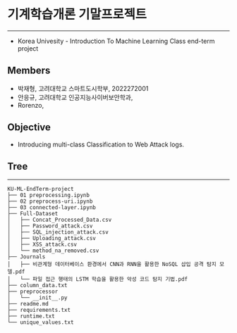 # 기계학습개론 기말프로젝트
-----------------
- Korea Univesity - Introduction To Machine Learning Class end-term project
  
## Members
- 박재형, 고려대학교 스마트도시학부, 2022272001
- 안응규, 고려대학교 인공지능사이버보안학과, 
- Rorenzo, 

## Objective
- Introducing multi-class Classification to Web Attack logs.

## Tree
-----------------
```
KU-ML-EndTerm-project
├── 01 preprocessing.ipynb
├── 02 preprocess-uri.ipynb
├── 03 connected-layer.ipynb
├── Full-Dataset
│   ├── Concat_Processed_Data.csv
│   ├── Password_attack.csv
│   ├── SQL_injection_attack.csv
│   ├── Uploading_attack.csv
│   ├── XSS_attack.csv
│   └── method_na_removed.csv
├── Journals
│   ├── 비관계형 데이터베이스 환경에서 CNN과 RNN을 활용한 NoSQL 삽입 공격 탐지 모델.pdf
│   └── 파일 접근 행태의 LSTM 학습을 활용한 악성 코드 탐지 기법.pdf
├── column_data.txt
├── preprocessor
│   └── __init__.py
├── readme.md
├── requirements.txt
├── runtime.txt
└── unique_values.txt
```